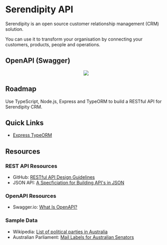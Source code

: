 # Serendipity API

Serendipity is an open source customer relationship management (CRM) solution.

You can use it to transform your organisation by connecting your customers, products, people and operations.

## OpenAPI (Swagger)

<p align="center">
  <img src="https://github.com/Robinyo/serendipity-api/blob/master/screen-shots/redoc.png">
</p>

## Roadmap

Use TypeScript, Node.js, Express and TypeORM to build a RESTful API for Serendipity CRM.

## Quick Links

* [Express TypeORM](https://github.com/Robinyo/serendipity-api/tree/master/projects/express-typeorm)

## Resources

### REST API Resources

* GitHub: [RESTful API Design Guidelines](https://github.com/Robinyo/restful-api-design-guidelines)
* JSON API: [A Specficiation for Building API's in JSON](https://jsonapi.org/)

### OpenAPI Resources

* Swagger.io: [What Is OpenAPI?](https://swagger.io/docs/specification/about/)

### Sample Data

* Wikipedia: [List of political parties in Australia](https://en.wikipedia.org/wiki/List_of_political_parties_in_Australia)
* Australian Parliament: [Mail Labels for Australian Senators](https://www.aph.gov.au/Senators_and_Members/Guidelines_for_Contacting_Senators_and_Members/Address_labels_and_CSV_files)
